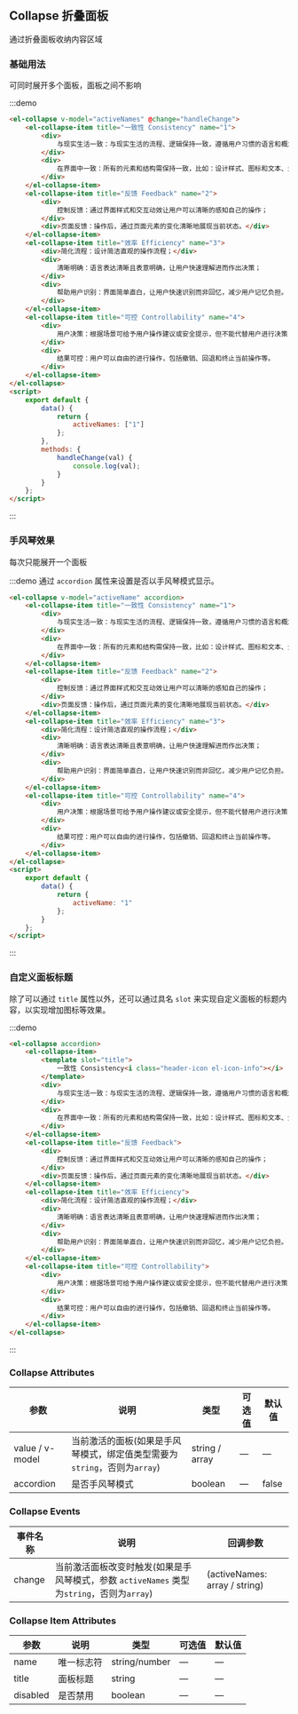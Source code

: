 ## Collapse 折叠面板

通过折叠面板收纳内容区域

### 基础用法

可同时展开多个面板，面板之间不影响

:::demo

```html
<el-collapse v-model="activeNames" @change="handleChange">
	<el-collapse-item title="一致性 Consistency" name="1">
		<div>
			与现实生活一致：与现实生活的流程、逻辑保持一致，遵循用户习惯的语言和概念；
		</div>
		<div>
			在界面中一致：所有的元素和结构需保持一致，比如：设计样式、图标和文本、元素的位置等。
		</div>
	</el-collapse-item>
	<el-collapse-item title="反馈 Feedback" name="2">
		<div>
			控制反馈：通过界面样式和交互动效让用户可以清晰的感知自己的操作；
		</div>
		<div>页面反馈：操作后，通过页面元素的变化清晰地展现当前状态。</div>
	</el-collapse-item>
	<el-collapse-item title="效率 Efficiency" name="3">
		<div>简化流程：设计简洁直观的操作流程；</div>
		<div>
			清晰明确：语言表达清晰且表意明确，让用户快速理解进而作出决策；
		</div>
		<div>
			帮助用户识别：界面简单直白，让用户快速识别而非回忆，减少用户记忆负担。
		</div>
	</el-collapse-item>
	<el-collapse-item title="可控 Controllability" name="4">
		<div>
			用户决策：根据场景可给予用户操作建议或安全提示，但不能代替用户进行决策；
		</div>
		<div>
			结果可控：用户可以自由的进行操作，包括撤销、回退和终止当前操作等。
		</div>
	</el-collapse-item>
</el-collapse>
<script>
	export default {
		data() {
			return {
				activeNames: ["1"]
			};
		},
		methods: {
			handleChange(val) {
				console.log(val);
			}
		}
	};
</script>
```

:::

### 手风琴效果

每次只能展开一个面板

:::demo 通过 `accordion` 属性来设置是否以手风琴模式显示。

```html
<el-collapse v-model="activeName" accordion>
	<el-collapse-item title="一致性 Consistency" name="1">
		<div>
			与现实生活一致：与现实生活的流程、逻辑保持一致，遵循用户习惯的语言和概念；
		</div>
		<div>
			在界面中一致：所有的元素和结构需保持一致，比如：设计样式、图标和文本、元素的位置等。
		</div>
	</el-collapse-item>
	<el-collapse-item title="反馈 Feedback" name="2">
		<div>
			控制反馈：通过界面样式和交互动效让用户可以清晰的感知自己的操作；
		</div>
		<div>页面反馈：操作后，通过页面元素的变化清晰地展现当前状态。</div>
	</el-collapse-item>
	<el-collapse-item title="效率 Efficiency" name="3">
		<div>简化流程：设计简洁直观的操作流程；</div>
		<div>
			清晰明确：语言表达清晰且表意明确，让用户快速理解进而作出决策；
		</div>
		<div>
			帮助用户识别：界面简单直白，让用户快速识别而非回忆，减少用户记忆负担。
		</div>
	</el-collapse-item>
	<el-collapse-item title="可控 Controllability" name="4">
		<div>
			用户决策：根据场景可给予用户操作建议或安全提示，但不能代替用户进行决策；
		</div>
		<div>
			结果可控：用户可以自由的进行操作，包括撤销、回退和终止当前操作等。
		</div>
	</el-collapse-item>
</el-collapse>
<script>
	export default {
		data() {
			return {
				activeName: "1"
			};
		}
	};
</script>
```

:::

### 自定义面板标题

除了可以通过 `title` 属性以外，还可以通过具名 `slot` 来实现自定义面板的标题内容，以实现增加图标等效果。

:::demo

```html
<el-collapse accordion>
	<el-collapse-item>
		<template slot="title">
			一致性 Consistency<i class="header-icon el-icon-info"></i>
		</template>
		<div>
			与现实生活一致：与现实生活的流程、逻辑保持一致，遵循用户习惯的语言和概念；
		</div>
		<div>
			在界面中一致：所有的元素和结构需保持一致，比如：设计样式、图标和文本、元素的位置等。
		</div>
	</el-collapse-item>
	<el-collapse-item title="反馈 Feedback">
		<div>
			控制反馈：通过界面样式和交互动效让用户可以清晰的感知自己的操作；
		</div>
		<div>页面反馈：操作后，通过页面元素的变化清晰地展现当前状态。</div>
	</el-collapse-item>
	<el-collapse-item title="效率 Efficiency">
		<div>简化流程：设计简洁直观的操作流程；</div>
		<div>
			清晰明确：语言表达清晰且表意明确，让用户快速理解进而作出决策；
		</div>
		<div>
			帮助用户识别：界面简单直白，让用户快速识别而非回忆，减少用户记忆负担。
		</div>
	</el-collapse-item>
	<el-collapse-item title="可控 Controllability">
		<div>
			用户决策：根据场景可给予用户操作建议或安全提示，但不能代替用户进行决策；
		</div>
		<div>
			结果可控：用户可以自由的进行操作，包括撤销、回退和终止当前操作等。
		</div>
	</el-collapse-item>
</el-collapse>
```

:::

### Collapse Attributes

| 参数            | 说明                                                                      | 类型           | 可选值 | 默认值 |
| --------------- | ------------------------------------------------------------------------- | -------------- | ------ | ------ |
| value / v-model | 当前激活的面板(如果是手风琴模式，绑定值类型需要为`string`，否则为`array`) | string / array | —      | —      |
| accordion       | 是否手风琴模式                                                            | boolean        | —      | false  |

### Collapse Events

| 事件名称 | 说明                                                                                       | 回调参数                      |
| -------- | ------------------------------------------------------------------------------------------ | ----------------------------- |
| change   | 当前激活面板改变时触发(如果是手风琴模式，参数 `activeNames` 类型为`string`，否则为`array`) | (activeNames: array / string) |

### Collapse Item Attributes

| 参数     | 说明       | 类型          | 可选值 | 默认值 |
| -------- | ---------- | ------------- | ------ | ------ |
| name     | 唯一标志符 | string/number | —      | —      |
| title    | 面板标题   | string        | —      | —      |
| disabled | 是否禁用   | boolean       | —      | —      |
